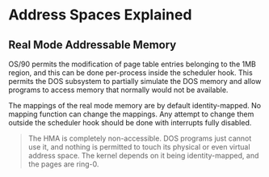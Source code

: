 # Address Spaces Explained

## Real Mode Addressable Memory

OS/90 permits the modification of page table entries belonging to the 1MB region, and this can be done per-process inside the scheduler hook. This permits the DOS subsystem to partially simulate the DOS memory and allow programs to access memory that normally would not be available.

The mappings of the real mode memory are by default identity-mapped. No mapping function can change the mappings. Any attempt to change them outside the scheduler hook should be done with interrupts fully disabled.

> The HMA is completely non-accessible. DOS programs just cannot use it, and nothing is permitted to touch its physical or even virtual address space. The kernel depends on it being identity-mapped, and the pages are ring-0.


